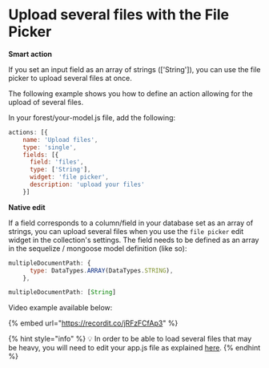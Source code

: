 # Upload several files with the File Picker

**Smart action**

If you set an input field as an array of strings (\['String']), you can use the file picker to upload several files at once.

The following example shows you how to define an action allowing for the upload of several files.

In your forest/your-model.js file, add the following:

```jsx
actions: [{
    name: 'Upload files',
    type: 'single',
    fields: [{
      field: 'files',
      type: ['String'],
      widget: 'file picker',
      description: 'upload your files'
    }]
```

**Native edit**

If a field corresponds to a column/field in your database set as an array of strings, you can upload several files when you use the `file picker` edit widget in the collection's settings. The field needs to be defined as an array in the sequelize / mongoose model definition (like so):

```jsx
multipleDocumentPath: {
      type: DataTypes.ARRAY(DataTypes.STRING),
    },
```

```jsx
multipleDocumentPath: [String]
```

Video example available below:

{% embed url="https://recordit.co/jRFzFCfAp3" %}

{% hint style="info" %}
💡 In order to be able to load several files that may be heavy, you will need to edit your app.js file as explained [here](https://community.forestadmin.com/t/maximum-file-size-in-a-smart-action-field-file/173/4?u=philippeg).
{% endhint %}
